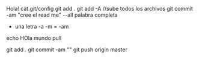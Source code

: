 Hola!
cat.git/config
git add .
git add -A //sube todos los archivos
git commit -am "cree el read me"
--all palabra completa
- una letra
-a -m = -am 

echo
HOla mundo 
pull 

git add .
git commit -am ""
git push origin master

